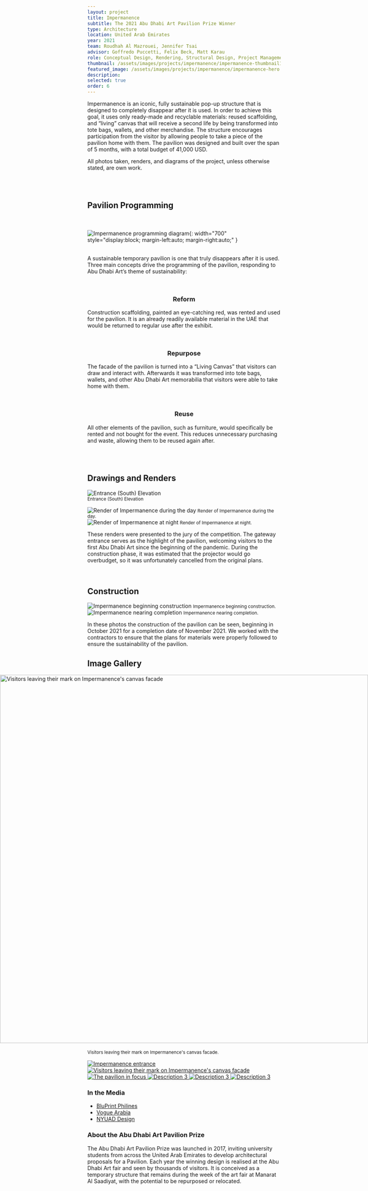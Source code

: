 ```yaml
---
layout: project
title: Impermanence
subtitle: The 2021 Abu Dhabi Art Pavilion Prize Winner
type: Architecture
location: United Arab Emirates
year: 2021
team: Roudhah Al Mazrouei, Jennifer Tsai
advisor: Goffredo Puccetti, Felix Beck, Matt Karau
role: Conceptual Design, Rendering, Structural Design, Project Management, Budgeting
thumbnail: /assets/images/projects/impermanence/impermanence-thumbnail1.jpeg
featured_image: /assets/images/projects/impermanence/impermanence-hero.jpeg
description: 
selected: true
order: 6
---
```


Impermanence is an iconic, fully sustainable pop-up structure that is designed to completely disappear after it is used. In order to achieve this goal, it uses only ready-made and recyclable materials: reused scaffolding, and “living” canvas that will receive a second life by being transformed into tote bags, wallets, and other merchandise. The structure encourages participation from the visitor by allowing people to take a piece of the pavilion home with them. The pavilion was designed and built over the span of 5 months, with a total budget of 41,000 USD.
<p>
All photos taken, renders, and diagrams of the project, unless otherwise stated, are own work. </p>
<br><br>

## Pavilion Programming
<br><br>
![Impermanence programming diagram](/assets/images/projects/impermanence/impermanence-diagram.png){: width="700" style="display:block; margin-left:auto; margin-right:auto;" } <br><br>

A sustainable temporary pavilion is one that truly disappears after it is used. Three main concepts drive the programming of the pavilion, responding to Abu Dhabi Art’s theme of sustainability:
<br>

 <div class="content-row">
  <div class="content-col" style="flex: 1 1 0;">
    <br> <h3 style="text-align: center;"> Reform </h3>
    <p>
     Construction scaffolding, painted an eye-catching red, was rented and used for the pavilion. It is an already readily available material in the UAE that would be returned to regular use after the exhibit. </p>
  </div>
  <div class="content-col" style="flex: 1 1 0;">
    <br> <h3 style="text-align: center;"> Repurpose </h3>
    <p>
     The facade of the pavilion is turned into a “Living Canvas” that visitors can draw and interact with. Afterwards it was transformed into tote bags, wallets, and other Abu Dhabi Art memorabilia that visitors were able to take home with them. </p>
  </div>
  <div class="content-col" style="flex: 1 1 0;">
    <br> <h3 style="text-align: center;"> Reuse </h3>
    <p>
     All other elements of the pavilion, such as furniture, would specifically be rented and not bought for the event. This reduces unnecessary purchasing and waste, allowing them to be reused again after. </p>
  </div>
</div>
<br><br>

## Drawings and Renders
![Entrance (South) Elevation](/assets/images/projects/impermanence/impermanence-elevation.png) <br>
<small> Entrance (South) Elevation </small>
<br>

<div class="content-row">
  <div class="content-col" style="flex: 1 1 0;">
    <img src="/assets/images/projects/impermanence/impermanence-render-day.jpeg" alt="Render of Impermanence during the day">
    <small class="caption">Render of Impermanence during the day.</small>
  </div>
  <div class="content-col" style="flex: 1 1 0;">
    <img src="/assets/images/projects/impermanence/impermanence-render-night.jpeg" alt="Render of Impermanence at night">
    <small class="caption">Render of Impermanence at night.</small>
  </div>
<div class="content-col" style="flex: 1 1 0;">
    <p> These renders were presented to the jury of the competition. The gateway entrance serves as the highlight of the pavilion, welcoming visitors to the first Abu Dhabi Art since the beginning of the pandemic. During the construction phase, it was estimated that the projector would go overbudget, so it was unfortunately cancelled from the original plans. </p>
  </div>
</div>

<br>

## Construction
<div class="content-row">
  <div class="content-col" style="flex: 1 1 0;">
    <img src="/assets/images/projects/impermanence/impermanence-construction1.jpeg" alt="Impermanence beginning construction">
    <small class="caption">Impermanence beginning construction.</small>
  </div>
  <div class="content-col" style="flex: 1 1 0;">
    <img src="/assets/images/projects/impermanence/impermanence-construction2.jpeg" alt="Impermanence nearing completion">
    <small class="caption">Impermanence nearing completion.</small>
  </div>
  <div class="content-col" style="flex: 1 1 0;">
    <p> In these photos the construction of the pavilion can be seen, beginning in October 2021 for a completion date of November 2021. We worked with the contractors to ensure that the plans for materials were properly followed to ensure the sustainability of the pavilion. </p>
  </div>
</div>


## Image Gallery


<img src="/assets/images/projects/impermanence/impermanence-2.jpeg"
     alt="Visitors leaving their mark on Impermanence's canvas facade"
     style="display: block; width: 100vw; max-width: 100vw; margin-left: 50%; transform: translateX(-50%); height: auto;" />
<br>
<small> Visitors leaving their mark on Impermanence's canvas facade. </small>


<div id="project-gallery" class="gallery-grid">
  <a href="/assets/images/projects/impermanence/impermanence-1.jpeg">
    <img src="/assets/images/projects/impermanence/impermanence-1.jpeg" alt="Impermanence entrance">
  </a>
  <a href="/assets/images/projects/impermanence/impermanence-3.jpeg">
    <img src="/assets/images/projects/impermanence/impermanence-3.jpeg" alt="Visitors leaving their mark on Impermanence's canvas facade">
  </a>
  <a href="/assets/images/projects/impermanence/impermanence-5.jpeg">
    <img src="/assets/images/projects/impermanence/impermanence-5.jpeg" alt="The pavilion in focus">
  </a>
  <a href="/assets/images/projects/impermanence/impermanence-7.jpeg">
    <img src="/assets/images/projects/impermanence/impermanence-7.jpeg" alt="Description 3">
  </a>
  <a href="/assets/images/projects/impermanence/impermanence-6.jpeg">
    <img src="/assets/images/projects/impermanence/impermanence-6.jpeg" alt="Description 3">
  </a>
  <a href="/assets/images/projects/impermanence/impermanence-4.jpeg">
    <img src="/assets/images/projects/impermanence/impermanence-4.jpeg" alt="Description 3">
  </a>
  <!-- Add more images as needed -->
</div>

<div class="project-footer-columns">
  <div class="project-media">
    <h3>In the Media</h3>
    <ul>
      <li><a href="https://bluprint.onemega.com/abu-dhabi-art-pavilion-rethinking-impermanence-in-architecture/" target="_blank">BluPrint Philines</a></li>
      <li><a href="https://web.archive.org/web/20211116100114/https://en.vogue.me/culture/abu-dhabi-art-13th-edition-highlights/" target="_blank">Vogue Arabia</a></li>
      <li><a href="https://www.nyuad.design/archive/impermanence" target="_blank">NYUAD Design</a></li>
    </ul>
  </div>
  <div class="project-about">
    <h3>About the Abu Dhabi Art Pavilion Prize</h3>
    <p>
     The Abu Dhabi Art Pavilion Prize was launched in 2017, inviting university students from across the United Arab Emirates to develop architectural proposals for a Pavilion. Each year the winning design is realised at the Abu Dhabi Art fair and seen by thousands of visitors. It is conceived as a temporary structure that remains during the week of the art fair at Manarat Al Saadiyat, with the potential to be repurposed or relocated. </p>
  </div>
</div>


<script>
  lightGallery(document.getElementById('project-gallery'), {
    plugins: [lgZoom, lgThumbnail],
    speed: 400,
    download: false,
    thumbnail: true
  });
</script>